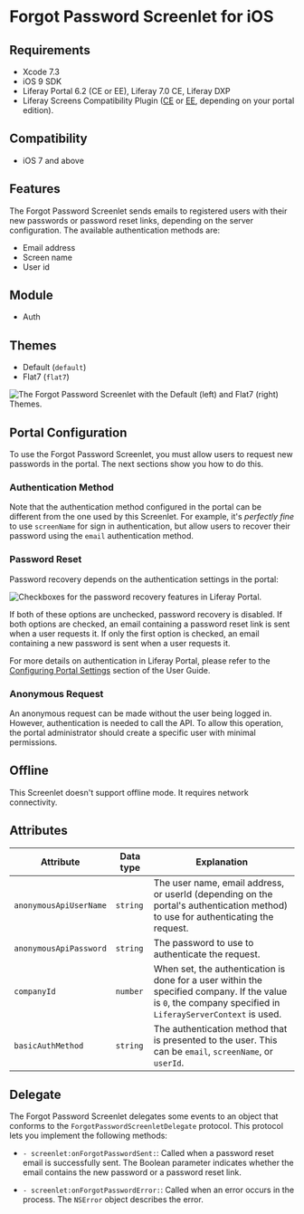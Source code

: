 # Forgot Password Screenlet for iOS [](id=forgotpasswordscreenlet-for-ios)

## Requirements [](id=requirements)

- Xcode 7.3
- iOS 9 SDK
- Liferay Portal 6.2 (CE or EE), Liferay 7.0 CE, Liferay DXP 
- Liferay Screens Compatibility Plugin
  ([CE](http://www.liferay.com/marketplace/-/mp/application/54365664) or 
  [EE](http://www.liferay.com/marketplace/-/mp/application/54369726), 
  depending on your portal edition). 

## Compatibility [](id=compatibility)

- iOS 7 and above

## Features [](id=features)

The Forgot Password Screenlet sends emails to registered users with their 
new passwords or password reset links, depending on the server configuration. 
The available authentication methods are:

- Email address
- Screen name
- User id

## Module [](id=module)

- Auth

## Themes [](id=themes)

- Default (`default`)
- Flat7 (`flat7`)

![The Forgot Password Screenlet with the Default (left) and Flat7 (right) Themes.](../../images/screens-ios-forgotpwd.png)

## Portal Configuration [](id=portal-configuration)

To use the Forgot Password Screenlet, you must allow users to request new 
passwords in the portal. The next sections show you how to do this.

### Authentication Method [](id=authentication-method)

Note that the authentication method configured in the portal can be different 
from the one used by this Screenlet. For example, it's *perfectly fine* to use 
`screenName` for sign in authentication, but allow users to recover their 
password using the `email` authentication method.

### Password Reset [](id=password-reset)

Password recovery depends on the authentication settings in the portal:

![Checkboxes for the password recovery features in Liferay Portal.](../../images/screens-password-reset.png)

If both of these options are unchecked, password recovery is disabled. If both
options are checked, an email containing a password reset link is sent when a
user requests it. If only the first option is checked, an email containing a new
password is sent when a user requests it.

For more details on authentication in Liferay Portal, please refer to the 
[Configuring Portal Settings](/portal/-/knowledge_base/6-2/configuring-portal-settings) 
section of the User Guide.

### Anonymous Request [](id=anonymous-request)

An anonymous request can be made without the user being logged in. However, 
authentication is needed to call the API. To allow this operation, the portal
administrator should create a specific user with minimal permissions.

## Offline [](id=offline)

This Screenlet doesn't support offline mode. It requires network connectivity.

## Attributes [](id=attributes)

| Attribute | Data type | Explanation |
|-----------|-----------|-------------| 
| `anonymousApiUserName` | `string` | The user name, email address, or userId (depending on the portal's authentication method) to use for authenticating the request. |
| `anonymousApiPassword` | `string` | The password to use to authenticate the request. |
| `companyId` | `number` | When set, the authentication is done for a user within the specified company. If the value is `0`, the company specified in `LiferayServerContext` is used. |
| `basicAuthMethod` | `string` | The authentication method that is presented to the user. This can be `email`, `screenName`, or `userId`. |

## Delegate [](id=delegate)

The Forgot Password Screenlet delegates some events to an object that conforms 
to the `ForgotPasswordScreenletDelegate` protocol. This protocol lets you 
implement the following methods: 

- `- screenlet:onForgotPasswordSent:`: Called when a password reset email is 
  successfully sent. The Boolean parameter indicates whether the email contains 
  the new password or a password reset link.

- `- screenlet:onForgotPasswordError:`: Called when an error occurs in the 
  process. The `NSError` object describes the error.
